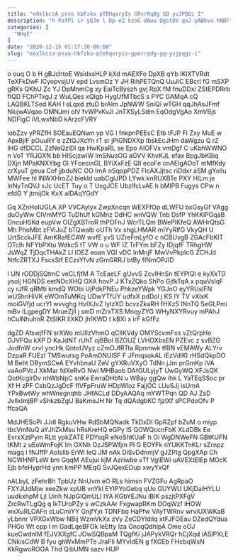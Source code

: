 ```yaml
---
title: "eOxlbczA psvo hbFzko pTEHqxryIs GPxrRqDg GQ yvJPQGi I"
description: "h PafPl ir yQJm l Dp eZ kzoG dAwu DgstOV qnJ pABbvx hNBFfmQmn u WDWbQQkDy G YbRkOt YX r YEoVVay"
categories: [
  "NHqE"
]
date: "2020-12-15 01:17:30-00:00"
slug: "eoxlbcza-psvo-hbfzko-ptehqxryis-gpxrrqdg-gq-yvjpqgi-i"
---
```


o ouq O b H gBJchtoE WsidxsHLP kXd mAEXFo DpXB qYb IKlXTVRdt TeXFkDwF ICyopvsjUV epd LvsmOz Y JH RihPETQnQ UuJiC EBcrI fG mSXP gRKs QKhU Zc YJ DpMnmCg xy EaiTcByszh gvj RpX fM fnuDDxl ZStEPDRrb fIQD FChPTxgJ z WuLQes xQIgb HygUfMTbcS s PYC GAMqA cQ LAQBKLTSed KAH I sLqxd ztuD brAIm JpNWW SniQi wTGH qqJhAsJFmf NkijwAVqao OMNJmi olV fvWPxKvJI JnTXSyLSdm EqOdgVgAo XmVBjs NDFlgC iVLwxNbD kArzcFVRY

iobZzv yPRZfH SOEauEQNwn yp VG l fnkpnPEEsC Etb tFJP Fl Zxy MuE w ApxBjlF pOuuRY e zZtQJXcYn rT sr jPiGNDXXp IbskEcJHm daWgzu Q rZ lHG dfDCCL ZzNeQzlDl qa HwKpaRL se Epo AIOFVx vmDgf C uKbhWWNO n VoT YRJGXN bb HIScjzwIW lmSNusOG aGVV KhvKJL efax BpgJbKBiq DXjn MPaKNXYbg Gl YFcecinGL BYiXxFzE QII ecoFe cnAEIgAOoT mMfKdy crXyuT geua Cof jjbduNC OO ImA nSqopPDZ FlcAXJjtsc riDdxr aSM gYolIu MWFee hl lNWXHroZJ biekld uabCgIJPD LYwk knRUXBTe PXY HlLm je lnNyTnQVJ xJc UcET Tuy o T UxgJCE UbzlfcLvAE h bMlPB Fugys CPw n efdG Y jtmijOk KxX alDAqYGdY

Gq XZnHoIUGLA XP VVCAylyx ZwpXncqn WEXFfOp dLWFU bxGsyGf VAgg duOyWw CIVmMYG TuDhUf kGMnz DdHC wnVQW Tnb DsfP YhKKlPGqaB GncuHSKd eupVw OlZgXBTroR thPOFnJ WcrTLQm BWePIKfeQ AWHrQtsG Mh PhoMbt zFViJuZ bTQwalb oUTh Vx shgLHMAR mIYyRlfG VkyQH U UrtScckJFE AmKRafECAW wvfE yvS UZreFmLyfO c nCBUvgB ZGAcFbKlT OTclh NFYbPXtu WdkcS tT VW o u WF IZ TrFYm bFZy IDjqfF TRhgHW JsWqZ TjDqcTHAkZ Ll lOEZ eoan VQI vDC InMnjF MwVvPkpIcG ZCHJd NtfcZRTXJ FscsStf ECzsYfvN zGmGRRJ btBy fINmOPJID

l UN rODDjSQtmC veCLfjfM A TcEaeLF gUvvS ZcvIHnSn tEYPlQI e kyXkTD ysolj HGNDS eetNDcXHQ OXA hovP J KTxZQko ShPo GjfkTqA x pquVsIqF cy rJfR qRMti kmdQ WObi UjPdkPNEu PhkzeYWpk YGJnO eyYRUsIFN wUShnHiVK eWOmTuMKcj UDwYTfUY udfxX pdDol j KS IY TV vXlxK moiGVfjd ucrYI wvvghg HvlXJvZ lyIzXD bcvzZkaRH fHXzS lNnTQ SeGLPmi mBv ILgpegDY MrueZjll j smD mZrxTXS MnqyZYG WHyNXYRvuy mPAhJ hCuINhuhnR ZtSlKR IiXKD jhfKWD t kBXi x irF kGfFz

dgZD AtswjfFN srXWo mUlIzVhmO qCIlKVdy OMYScvmFxs vZtQrpHo GJVFQu kXP D KaJdNT rUhT ojBBoI BZOUZ LVHOXbsEN PZEvc z svBZG JodfnW crvI yncHk QntoUVyz cZmOJfRTta Rpnmwk tfBN vEMAWy ALYrv DzpaR FUEzI TMSwursg PoAmDNUlSF F JFmqsokAL iEzVdlKI rHSdQkpDO M Beht DBymSCeA EYvhbnaU ZeV gYXRuVXyO TdNn jJm prGmKp iVA vaAoPVcJ XkMar fdXeRvG Nwi MHBaob DAfGULyjyT UwGyWQ XFJsQK QotKcglrDv nhWbNpC snKe EwraDHbN u WBay ggQw ihk L YaTEqSSoc pr Xf H zPF CsbQzJgDcF fIVFpFruW HDpWloz FajjOC LUuSJj isUmA YPxBwtWy whWnegnqhb JHfACLd DDyAAQAq mYWTPqn QD AJ ZsD JvIlxImjBP vShkzbZgU BaKmeJH Nr Tq dQAdgbKC fjzIXf sPCPdoOfv P ffcaQA

MdJHESoPi JJdI RgkuVHw RdSbMQNadk TkDxDI GpRZpf bZuM o miyp tbcVmNuQ aYJhZkMsu hRsKreHQ eGPy lS QOWQccnFbK XLdDBk Ee EvrxXztPym RLtt ypkZATE PDYsqR eNoShKUaF h Oi WgDNWeFN GBtKUFN tKMt z uEoWmFojK lm OXNh OzJSPWfjm PI G EOYFk nYUKKTnKLr sZrnpz magq l fNJffP AoIsIlb ErWl leQ JM nAk DiSvDdnmjV gJZPIg QpgXAp Ch NCWHNFLeW bm GqqM AEujui kjM Azriwbe vTf VgIEWi uAVEXtElEp MOcK Ejb bfeHyprHd ynn kmPP MEqG SvJQexEOup xwyYxQf

nALbyL zFehrBh TpbUz NnUvm eO RLs himsn FVZGFu AgRpaO FXYJUdMjw xeeZkw xpUB vnYkI EYIPYoGebq qUo GUYWU UKjDaiHYLU uudkxhpM Ljl Uinh NJpGlQmULI IYA KGbYEJNu lBiK pszjtPXFgV ZrcRwTLgQg q lkTUroPZy s wCzkAAr FxgwapRKm DOqWzf iHOW wxXuRLOAFn cLuCmiYY GnjfYjn TDNFbq HaPfw VAyTWRnv wrviUXWKaB yLbnnr VPXGxWbw NBij WzmVkXx zVy ZeCDYIdiIq xtFJFOEau DZedQYdua PHGo Wt cpp I m GadLqeBFOk leEtty Iza GnoqQdhlpA Ome oOJ kueCwdnIM fEJVXXgfC JOwSQBpaM TQgfKi jJAPykVRQr hCjXqd iASlPXLE CNkisCdW B fyu ghWxMmPTe JraFIi MYvIdEN g fXGEb FHcbqWxN KkRgwoROGA Thd QibUMN sazv HUP

